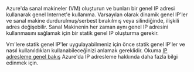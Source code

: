 Azure'da sanal makineler (VM) oluşturun ve bunları bir genel IP adresi kullanarak genel Internet'e kullanıma. Varsayılan olarak dinamik genel IP'ler ve sanal makine durdurulmuş/serbest bırakılmış veya silindiğinde, ilişkili adres değişebilir. Sanal Makinenin her zaman aynı genel IP adresini kullanmasını sağlamak için bir statik genel IP oluşturma gerekir. 

Vm'lere statik genel IP'ler uygulayabilmeniz için önce statik genel IP'ler ve nasıl kullanıldıkları kullanabileceğinizi anlamak gereklidir. Okuma [IP adresleme genel bakış](../articles/virtual-network/virtual-network-ip-addresses-overview-arm.md) Azure'da IP adresleme hakkında daha fazla bilgi edinmek için.

